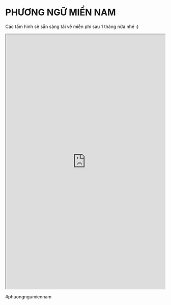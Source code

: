 # PHƯƠNG NGỮ MIỀN NAM

Các tấm hình sẽ sẵn sàng tải về miễn phí sau 1 tháng nữa nhé :)

<iframe src="https://docs.google.com/document/d/e/2PACX-1vRhkkJla1lwkgKiZrZe0lE2nev36tp-jBfm7onWl3GwymQl4_Lq2RdlgL9C6ugfM6a9lp4pvOvpXBP-/pub?embedded=true" width="500" height="800"></iframe>

#phuongngumiennam
